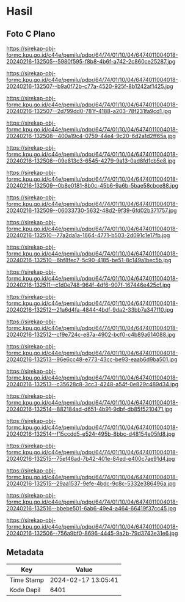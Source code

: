 # Hasil

## Foto C Plano

https://sirekap-obj-formc.kpu.go.id/c44e/pemilu/pdpr/64/74/01/10/04/6474011004018-20240216-132505--5980f595-f8b8-4b6f-a742-2c860ce25287.jpg

https://sirekap-obj-formc.kpu.go.id/c44e/pemilu/pdpr/64/74/01/10/04/6474011004018-20240216-132507--b9a0f72b-c77a-4520-925f-8b1242af1425.jpg

https://sirekap-obj-formc.kpu.go.id/c44e/pemilu/pdpr/64/74/01/10/04/6474011004018-20240216-132507--2d799dd0-781f-4188-a203-78f231fa9cd1.jpg

https://sirekap-obj-formc.kpu.go.id/c44e/pemilu/pdpr/64/74/01/10/04/6474011004018-20240216-132508--400a19c4-0759-44e4-9c20-6d2a1d2ff65a.jpg

https://sirekap-obj-formc.kpu.go.id/c44e/pemilu/pdpr/64/74/01/10/04/6474011004018-20240216-132508--09e813c3-6545-4279-9a13-0ad8fd1cb5e8.jpg

https://sirekap-obj-formc.kpu.go.id/c44e/pemilu/pdpr/64/74/01/10/04/6474011004018-20240216-132509--0b8e0181-8b0c-45b6-9a6b-5bae58cbce88.jpg

https://sirekap-obj-formc.kpu.go.id/c44e/pemilu/pdpr/64/74/01/10/04/6474011004018-20240216-132509--06033730-5632-48d2-9f39-6fd02b371757.jpg

https://sirekap-obj-formc.kpu.go.id/c44e/pemilu/pdpr/64/74/01/10/04/6474011004018-20240216-132510--77a2da1a-1664-4771-b503-2d091c1e17fb.jpg

https://sirekap-obj-formc.kpu.go.id/c44e/pemilu/pdpr/64/74/01/10/04/6474011004018-20240216-132510--6bf8fec7-5c90-4185-be51-8c149a1bec5b.jpg

https://sirekap-obj-formc.kpu.go.id/c44e/pemilu/pdpr/64/74/01/10/04/6474011004018-20240216-132511--c1d0e748-964f-4df6-907f-167446e425cf.jpg

https://sirekap-obj-formc.kpu.go.id/c44e/pemilu/pdpr/64/74/01/10/04/6474011004018-20240216-132512--21a6d4fa-4844-4bdf-9da2-33bb7a347f10.jpg

https://sirekap-obj-formc.kpu.go.id/c44e/pemilu/pdpr/64/74/01/10/04/6474011004018-20240216-132512--cf9e724c-e87a-4902-bcf0-c4b89a614088.jpg

https://sirekap-obj-formc.kpu.go.id/c44e/pemilu/pdpr/64/74/01/10/04/6474011004018-20240216-132513--96e6cc48-e773-43cc-be93-eaab6d9ba501.jpg

https://sirekap-obj-formc.kpu.go.id/c44e/pemilu/pdpr/64/74/01/10/04/6474011004018-20240216-132513--c35628c8-3cc3-4248-a54f-0e829c489d34.jpg

https://sirekap-obj-formc.kpu.go.id/c44e/pemilu/pdpr/64/74/01/10/04/6474011004018-20240216-132514--882184ad-d651-4b91-9dbf-db85f5210471.jpg

https://sirekap-obj-formc.kpu.go.id/c44e/pemilu/pdpr/64/74/01/10/04/6474011004018-20240216-132514--f15ccdd5-e524-495b-8bbc-d48154e05fd8.jpg

https://sirekap-obj-formc.kpu.go.id/c44e/pemilu/pdpr/64/74/01/10/04/6474011004018-20240216-132515--75ef46ad-7b42-401e-84ed-e400c7ae91d4.jpg

https://sirekap-obj-formc.kpu.go.id/c44e/pemilu/pdpr/64/74/01/10/04/6474011004018-20240216-132515--29aa1537-9efe-4bdc-9c8c-5332e386496a.jpg

https://sirekap-obj-formc.kpu.go.id/c44e/pemilu/pdpr/64/74/01/10/04/6474011004018-20240216-132516--bbebe501-6ab6-49e4-a464-66419f37cc45.jpg

https://sirekap-obj-formc.kpu.go.id/c44e/pemilu/pdpr/64/74/01/10/04/6474011004018-20240216-132506--756a9bf0-8696-4445-9a2b-79d3743e31e6.jpg


## Metadata

| Key        | Value               |
| ---------- | ------------------- |
| Time Stamp | 2024-02-17 13:05:41 |
| Kode Dapil | 6401                |



